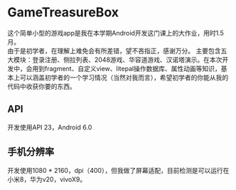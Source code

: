# GameTreasureBox  
这个简单小型的游戏app是我在本学期Android开发这门课上的大作业，用时1.5月。  
由于是初学者，在理解上难免会有所差错，望不吝指正，感谢万分。
主要包含五大模块：登录注册、侧拉列表、2048游戏、华容道游戏、汉诺塔演示。在本次开发中，会用到fragment、自定义view、litepal操作数据库、属性动画等知识，基本上可以涵盖初学者的一个学习情况（当然对我而言），希望初学者的你能从我的代码中收获你要的东西。
## API
开发使用API 23，Android 6.0
## 手机分辨率
开发使用1080 * 2160，dpi（400），但我做了屏幕适配，目前检测是可以运行在小米8，华为v20，vivoX9。

